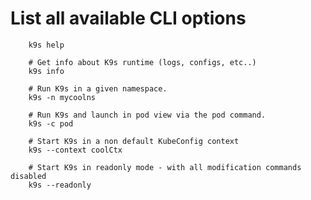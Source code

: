 

# List all available CLI options
		k9s help

		# Get info about K9s runtime (logs, configs, etc..)
		k9s info

		# Run K9s in a given namespace.
		k9s -n mycoolns

		# Run K9s and launch in pod view via the pod command.
		k9s -c pod

		# Start K9s in a non default KubeConfig context
		k9s --context coolCtx

		# Start K9s in readonly mode - with all modification commands disabled
		k9s --readonly

